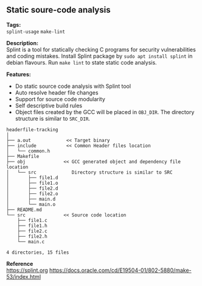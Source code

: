 ## Static soure-code analysis

**Tags:**<br>
```splint-usage```  ```make-lint```

**Description:**<br>
Splint is a tool for statically checking C programs for security vulnerabilities and coding mistakes.
Install Splint package by ```sudo apt install splint``` in debian flavours.
Run ```make lint``` to state static code analysis.

**Features:**
- Do static source code analysis with Splint tool
- Auto resolve header file changes
- Support for source code modularity
- Self descriptive build rules
- Object files created by the GCC will be placed in ```OBJ_DIR```. The directory structure is similar to ```SRC_DIR```.
```
headerfile-tracking
│
├── a.out             << Target binary
├── include           << Common Header files location
│   └── common.h
├── Makefile
├── obj              << GCC generated object and dependency file location
│   └── src             Directory structure is similar to SRC
│       ├── file1.d
│       ├── file1.o
│       ├── file2.d
│       ├── file2.o
│       ├── main.d
│       └── main.o
├── README.md
└── src              << Source code location
    ├── file1.c
    ├── file1.h
    ├── file2.c
    ├── file2.h
    └── main.c

4 directories, 15 files
```

**Reference**<br>
https://splint.org
https://docs.oracle.com/cd/E19504-01/802-5880/make-53/index.html
